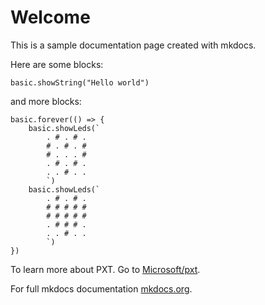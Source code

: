 # Welcome

This is a sample documentation page created with mkdocs.

Here are some blocks: 

```blocks
basic.showString("Hello world")
```

and more blocks:


```blocks
basic.forever(() => {
    basic.showLeds(`
        . # . # .
        # . # . #
        # . . . #
        . # . # .
        . . # . .
        `)
    basic.showLeds(`
        . # . # .
        # # # # #
        # # # # #
        . # # # .
        . . # . .
        `)
})
```

To learn more about PXT. Go to [Microsoft/pxt](http://github.com/Microsoft/pxt).

For full mkdocs documentation [mkdocs.org](http://mkdocs.org).
